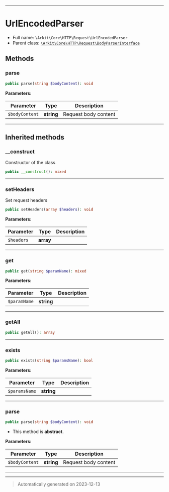 ***

# UrlEncodedParser





* Full name: `\Arkit\Core\HTTP\Request\UrlEncodedParser`
* Parent class: [`\Arkit\Core\HTTP\Request\BodyParserInterface`](./BodyParserInterface.md)




## Methods


### parse



```php
public parse(string $bodyContent): void
```








**Parameters:**

| Parameter | Type | Description |
|-----------|------|-------------|
| `$bodyContent` | **string** | Request body content |





***


## Inherited methods


### __construct

Constructor of the class

```php
public __construct(): mixed
```












***

### setHeaders

Set request headers

```php
public setHeaders(array $headers): void
```








**Parameters:**

| Parameter | Type | Description |
|-----------|------|-------------|
| `$headers` | **array** |  |





***

### get



```php
public get(string $paramName): mixed
```








**Parameters:**

| Parameter | Type | Description |
|-----------|------|-------------|
| `$paramName` | **string** |  |





***

### getAll



```php
public getAll(): array
```












***

### exists



```php
public exists(string $paramsName): bool
```








**Parameters:**

| Parameter | Type | Description |
|-----------|------|-------------|
| `$paramsName` | **string** |  |





***

### parse



```php
public parse(string $bodyContent): void
```




* This method is **abstract**.



**Parameters:**

| Parameter | Type | Description |
|-----------|------|-------------|
| `$bodyContent` | **string** | Request body content |





***


***
> Automatically generated on 2023-12-13
